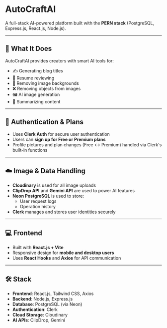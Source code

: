 # AutoCraftAI

A full-stack AI-powered platform built with the **PERN stack** (PostgreSQL, Express.js, React.js, Node.js).

---

## 🧠 What It Does

AutoCraftAI provides creators with smart AI tools for:

- ✍️ Generating blog titles  
- 🧾 Resume reviewing  
- 🧼 Removing image backgrounds  
- ❌ Removing objects from images  
- 🖼️ AI image generation  
- 📄 Summarizing content  

---

## 🔐 Authentication & Plans

- Uses **Clerk Auth** for secure user authentication  
- Users can **sign up for Free or Premium plans**  
- Profile pictures and plan changes (Free ↔ Premium) handled via Clerk's built-in functions  

---

## ☁️ Image & Data Handling

- **Cloudinary** is used for all image uploads  
- **ClipDrop API** and **Gemini API** are used to power AI features  
- **Neon PostgreSQL** is used to store:
  - User request logs  
  - Operation history  
- **Clerk** manages and stores user identities securely  

---

## 💻 Frontend

- Built with **React.js + Vite**  
- Responsive design for **mobile and desktop users**  
- Uses **React Hooks** and **Axios** for API communication  

---

## 🛠️ Stack

- **Frontend**: React.js, Tailwind CSS, Axios  
- **Backend**: Node.js, Express.js  
- **Database**: PostgreSQL (via Neon)  
- **Authentication**: Clerk  
- **Cloud Storage**: Cloudinary  
- **AI APIs**: ClipDrop, Gemini  


